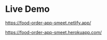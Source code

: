 # Live Demo

https://food-order-app-smeet.netlify.app/

https://food-order-app-smeet.herokuapp.com/
